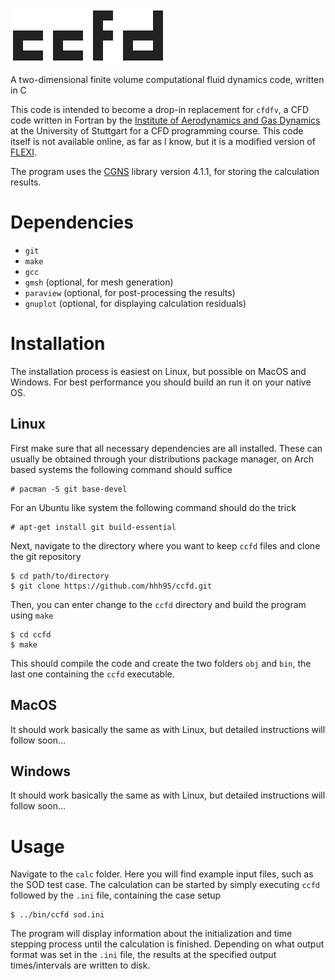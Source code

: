 ![](doc/ccfd.svg)

A two-dimensional finite volume computational fluid dynamics code, written in C

This code is intended to become a drop-in replacement for `cfdfv`, a CFD code written in Fortran by the [Institute of Aerodynamics and Gas Dynamics](http://www.iag.uni-stuttgart.de) at the University of Stuttgart for a CFD programming course. This code itself is not available online, as far as I know, but it is a modified version of [FLEXI](https://www.flexi-project.org/).

The program uses the [CGNS](https://cgns.github.io/) library version 4.1.1, for storing the calculation results.

# Dependencies

- `git`
- `make`
- `gcc`
- `gmsh` (optional, for mesh generation)
- `paraview` (optional, for post-processing the results)
- `gnuplot` (optional, for displaying calculation residuals)

# Installation

The installation process is easiest on Linux, but possible on MacOS and Windows. For best performance you should build an run it on your native OS.

## Linux

First make sure that all necessary dependencies are all installed. These can usually be obtained through your distributions package manager, on Arch based systems the following command should suffice
```
# pacman -S git base-devel
```
For an Ubuntu like system the following command should do the trick
```
# apt-get install git build-essential
```

Next, navigate to the directory where you want to keep `ccfd` files and clone the git repository
```
$ cd path/to/directory
$ git clone https://github.com/hhh95/ccfd.git
```
Then, you can enter change to the `ccfd` directory and build the program using `make`
```
$ cd ccfd
$ make
```
This should compile the code and create the two folders `obj` and `bin`, the last one containing the `ccfd` executable.

## MacOS

It should work basically the same as with Linux, but detailed instructions will follow soon...

## Windows

It should work basically the same as with Linux, but detailed instructions will follow soon...

# Usage

Navigate to the `calc` folder. Here you will find example input files, such as the SOD test case. The calculation can be started by simply executing `ccfd` followed by the `.ini` file, containing the case setup
```
$ ../bin/ccfd sod.ini
```
The program will display information about the initialization and time stepping process until the calculation is finished. Depending on what output format was set in the `.ini` file, the results at the specified output times/intervals are written to disk.
